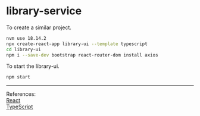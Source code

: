 # library-service

To create a similar project.
```bash
nvm use 18.14.2
npx create-react-app library-ui --template typescript
cd library-ui
npm i --save-dev bootstrap react-router-dom install axios
```

To start the library-ui.
```bash
npm start
```

<hr>

References:<br/>
[React](https://reactjs.org/)<br>
[TypeScript](https://www.typescriptlang.org/docs/handbook/react.html)<br>
